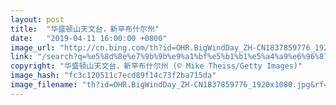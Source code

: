 ```yaml
---
layout: post
title:  "华盛顿山天文台，新罕布什尔州"
date:   "2019-04-11 16:00:00 +0800"
image_url: "http://cn.bing.com/th?id=OHR.BigWindDay_ZH-CN1837859776_1920x1080.jpg&rf=LaDigue_1920x1080.jpg&pid=hp"
link: "/search?q=%e5%8d%8e%e7%9b%9b%e9%a1%bf%e5%b1%b1%e5%a4%a9%e6%96%87%e5%8f%b0&form=hpcapt&mkt=zh-cn"
copyright: "华盛顿山天文台，新罕布什尔州 (© Mike Theiss/Getty Images)"
image_hash: "fc3c120511c7ecd89f14c73f2ba715da"
image_filename: "th?id=OHR.BigWindDay_ZH-CN1837859776_1920x1080.jpg&rf=LaDigue_1920x1080.jpg&pid=hp"
---
```


